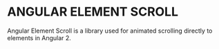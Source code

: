# ANGULAR ELEMENT SCROLL

Angular Element Scroll is a library used for animated scrolling directly to elements in Angular 2.
